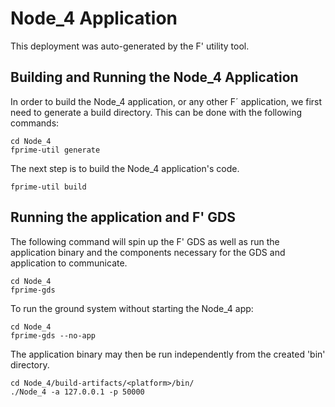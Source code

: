 # Node_4 Application

This deployment was auto-generated by the F' utility tool.

## Building and Running the Node_4 Application

In order to build the Node_4 application, or any other F´ application, we first need to generate a build directory. This can be done with the following commands:

```
cd Node_4
fprime-util generate
```

The next step is to build the Node_4 application's code.
```
fprime-util build
```

## Running the application and F' GDS

The following command will spin up the F' GDS as well as run the application binary and the components necessary for the GDS and application to communicate.

```
cd Node_4
fprime-gds
```

To run the ground system without starting the Node_4 app:
```
cd Node_4
fprime-gds --no-app
```

The application binary may then be run independently from the created 'bin' directory.

```
cd Node_4/build-artifacts/<platform>/bin/
./Node_4 -a 127.0.0.1 -p 50000
```
